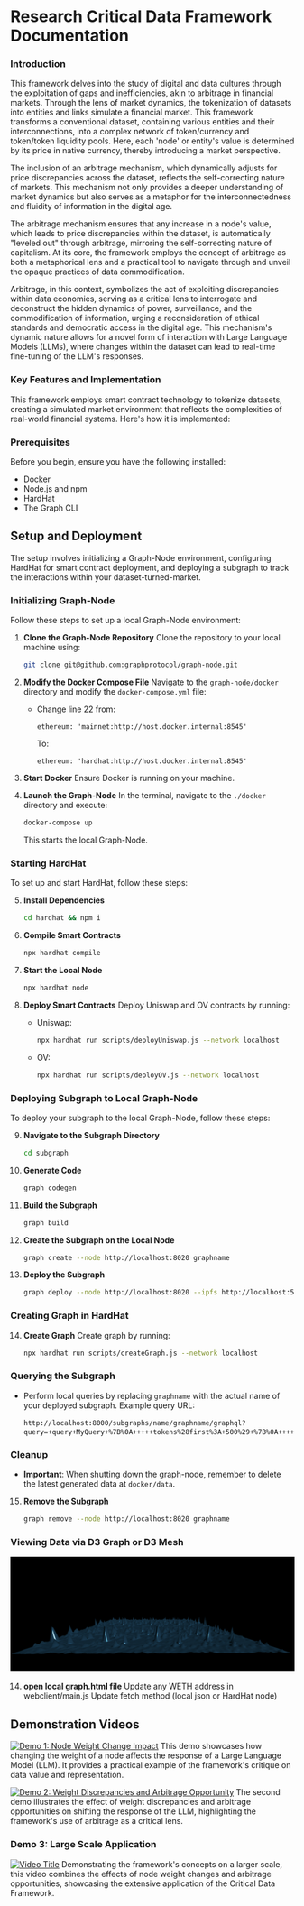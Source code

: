 # Research Critical Data Framework Documentation

### Introduction
This framework delves into the study of digital and data cultures through the exploitation of gaps and inefficiencies, akin to arbitrage in financial markets. Through the lens of market dynamics, the tokenization of datasets into entities and links simulate a financial market. This framework transforms a conventional dataset, containing various entities and their interconnections, into a complex network of token/currency and token/token liquidity pools. Here, each 'node' or entity's value is determined by its price in native currency, thereby introducing a market perspective.

The inclusion of an arbitrage mechanism, which dynamically adjusts for price discrepancies across the dataset, reflects the self-correcting nature of markets. This mechanism not only provides a deeper understanding of market dynamics but also serves as a metaphor for the interconnectedness and fluidity of information in the digital age.

The arbitrage mechanism ensures that any increase in a node's value, which leads to price discrepancies within the dataset, is automatically "leveled out" through arbitrage, mirroring the self-correcting nature of capitalism. At its core, the framework employs the concept of arbitrage as both a metaphorical lens and a practical tool to navigate through and unveil the opaque practices of data commodification.

Arbitrage, in this context, symbolizes the act of exploiting discrepancies within data economies, serving as a critical lens to interrogate and deconstruct the hidden dynamics of power, surveillance, and the commodification of information, urging a reconsideration of ethical standards and democratic access in the digital age. This mechanism's dynamic nature allows for a novel form of interaction with Large Language Models (LLMs), where changes within the dataset can lead to real-time fine-tuning of the LLM's responses.

### Key Features and Implementation
This framework employs smart contract technology to tokenize datasets, creating a simulated market environment that reflects the complexities of real-world financial systems. Here's how it is implemented:

### Prerequisites

Before you begin, ensure you have the following installed:
- Docker
- Node.js and npm
- HardHat
- The Graph CLI

## Setup and Deployment
The setup involves initializing a Graph-Node environment, configuring HardHat for smart contract deployment, and deploying a subgraph to track the interactions within your dataset-turned-market.

### Initializing Graph-Node

Follow these steps to set up a local Graph-Node environment:

1. **Clone the Graph-Node Repository**
   Clone the repository to your local machine using:
   ```bash
   git clone git@github.com:graphprotocol/graph-node.git
   ```

2. **Modify the Docker Compose File**
   Navigate to the `graph-node/docker` directory and modify the `docker-compose.yml` file:
   - Change line 22 from:
     ```
     ethereum: 'mainnet:http://host.docker.internal:8545'
     ```
     To:
     ```
     ethereum: 'hardhat:http://host.docker.internal:8545'
     ```

3. **Start Docker**
   Ensure Docker is running on your machine.

4. **Launch the Graph-Node**
   In the terminal, navigate to the `./docker` directory and execute:
   ```bash
   docker-compose up
   ```
   This starts the local Graph-Node.

### Starting HardHat

To set up and start HardHat, follow these steps:

5. **Install Dependencies**
   ```bash
   cd hardhat && npm i
   ```

6. **Compile Smart Contracts**
   ```bash
   npx hardhat compile
   ```

7. **Start the Local Node**
   ```bash
   npx hardhat node
   ```

8. **Deploy Smart Contracts**
   Deploy Uniswap and OV contracts by running:
   - Uniswap:
     ```bash
     npx hardhat run scripts/deployUniswap.js --network localhost
     ```
   - OV:
     ```bash
     npx hardhat run scripts/deployOV.js --network localhost
     ```

### Deploying Subgraph to Local Graph-Node

To deploy your subgraph to the local Graph-Node, follow these steps:

9. **Navigate to the Subgraph Directory**
   ```bash
   cd subgraph
   ```

10. **Generate Code**
    ```bash
    graph codegen
    ```

11. **Build the Subgraph**
    ```bash
    graph build
    ```

12. **Create the Subgraph on the Local Node**
    ```bash
    graph create --node http://localhost:8020 graphname
    ```

13. **Deploy the Subgraph**
    ```bash
    graph deploy --node http://localhost:8020 --ipfs http://localhost:5001 graphname
    ```

### Creating Graph in HardHat

14. **Create Graph**
   Create graph by running:
     ```bash
     npx hardhat run scripts/createGraph.js --network localhost
     ```

### Querying the Subgraph

- Perform local queries by replacing `graphname` with the actual name of your deployed subgraph. Example query URL:
  ```
  http://localhost:8000/subgraphs/name/graphname/graphql?query=+query+MyQuery+%7B%0A+++++tokens%28first%3A+500%29+%7B%0A+++++++++id%0A+++++++++name%0A+++++++++address%0A+++++%7D%0A+++++pairs%28first%3A+500%29+%7B%0A+++++++++id%0A+++++++++token0%0A+++++++++token1%0A+++++++++address%0A+++++++++token1Name%0A+++++++++token0Name%0A+++++++++reserve1%0A+++++++++reserve0%0A+++++%7D%0A+%7D
  ```

### Cleanup

- **Important**: When shutting down the graph-node, remember to delete the latest generated data at `docker/data`. 

15. **Remove the Subgraph**
    ```bash
    graph remove --node http://localhost:8020 graphname
    ```

### Viewing Data via D3 Graph or D3 Mesh
![Alt text](doc/mesh.png "example of visualization as a mesh plane")

14. **open local graph.html file**
   Update any WETH address in webclient/main.js 
   Update fetch method (local json or HardHat node)


## Demonstration Videos

[![Demo 1: Node Weight Change Impact](https://img.youtube.com/vi/w1ACORJNVp4/0.jpg)](https://www.youtube.com/watch?v=w1ACORJNVp4)
This demo showcases how changing the weight of a node affects the response of a Large Language Model (LLM). It provides a practical example of the framework's critique on data value and representation.

[![Demo 2: Weight Discrepancies and Arbitrage Opportunity](https://img.youtube.com/vi/65zHikzmyQs/0.jpg)](https://www.youtube.com/watch?v=65zHikzmyQs)
The second demo illustrates the effect of weight discrepancies and arbitrage opportunities on shifting the response of the LLM, highlighting the framework's use of arbitrage as a critical lens.

### Demo 3: Large Scale Application

[![Video Title](https://img.youtube.com/vi/v3d7eWChAQ8/0.jpg)](https://www.youtube.com/watch?v=v3d7eWChAQ8)
Demonstrating the framework's concepts on a larger scale, this video combines the effects of node weight changes and arbitrage opportunities, showcasing the extensive application of the Critical Data Framework.
